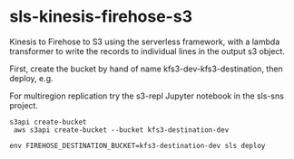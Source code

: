 # sls-kinesis-firehose-s3

Kinesis to Firehose to S3 using the serverless framework, with a lambda transformer to write the records to individual lines in the output s3 object.

First, create the bucket by hand of name kfs3-dev-kfs3-destination, then deploy, e.g.

For multiregion replication try the s3-repl Jupyter notebook in the sls-sns project.

```
s3api create-bucket 
 aws s3api create-bucket --bucket kfs3-destination-dev

env FIREHOSE_DESTINATION_BUCKET=kfs3-destination-dev sls deploy
```

